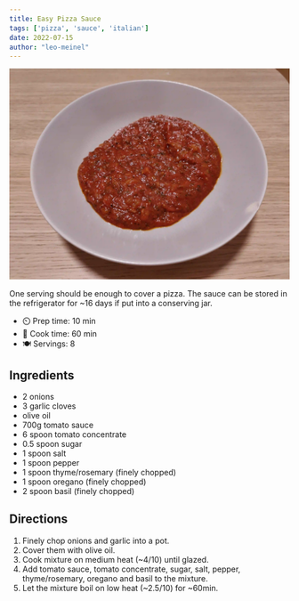 ```yaml
---
title: Easy Pizza Sauce
tags: ['pizza', 'sauce', 'italian']
date: 2022-07-15
author: "leo-meinel"
---
```


![Easy-Pizza-Sauce](/recipes/pix/easy-pizza-sauce.webp)

One serving should be enough to cover a pizza.
The sauce can be stored in the refrigerator for ~16 days if put into a conserving jar.

- ⏲️ Prep time: 10 min
- 🍳 Cook time: 60 min
- 🍽️ Servings: 8

## Ingredients

- 2 onions
- 3 garlic cloves
- olive oil
- 700g tomato sauce
- 6 spoon tomato concentrate
- 0.5 spoon sugar
- 1 spoon salt
- 1 spoon pepper
- 1 spoon thyme/rosemary (finely chopped)
- 1 spoon oregano (finely chopped)
- 2 spoon basil (finely chopped)

## Directions

1. Finely chop onions and garlic into a pot.
2. Cover them with olive oil.
3. Cook mixture on medium heat (~4/10) until glazed.
4. Add tomato sauce, tomato concentrate, sugar, salt, pepper, thyme/rosemary, oregano and basil to the mixture.
5. Let the mixture boil on low heat (~2.5/10) for ~60min.
